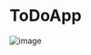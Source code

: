 # ToDoApp

![image](https://github.com/user-attachments/assets/1eeae81a-a1bd-4c95-b7eb-eb20bb03815d)
